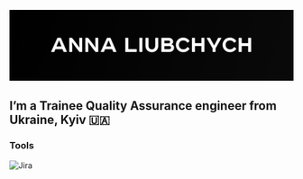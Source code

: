 [![Header](https://github.com/Pandaishere/Pandaishere/blob/main/assets/GitHub%20cover%20-%206.png)](https://www.linkedin.com/in/anna-liubchych-732a42241/)

## I’m a Trainee Quality Assurance engineer from Ukraine, Kyiv 🇺🇦

### Tools
![Jira](https://img.shields.io/badge/-Jira-beaaa9?style=flat-square&logo=Jira&logoColor=217df8)